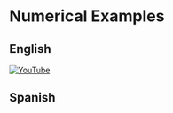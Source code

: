 # Numerical Examples

## English

[![YouTube](http://i.ytimg.com/vi/ck2x8hFEoHY/hqdefault.jpg)](https://www.youtube.com/watch?v=ck2x8hFEoHY)


## Spanish


